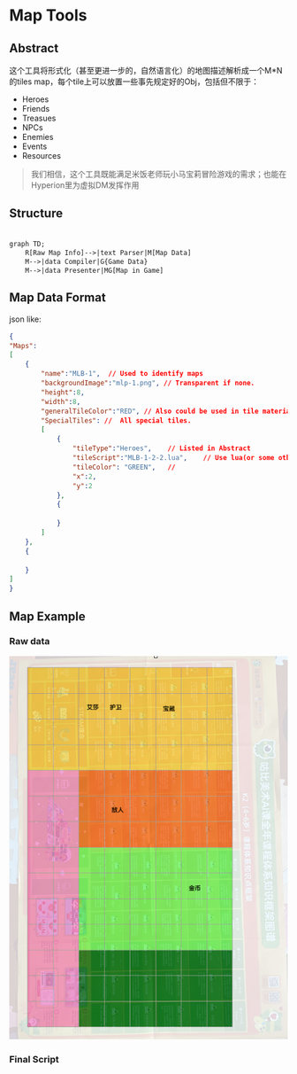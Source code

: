 # Map Tools

## Abstract

这个工具将形式化（甚至更进一步的，自然语言化）的地图描述解析成一个M*N的tiles map，每个tile上可以放置一些事先规定好的Obj，包括但不限于：

*   Heroes
*   Friends
*   Treasues
*   NPCs
*   Enemies
*   Events
*   Resources

>   我们相信，这个工具既能满足米饭老师玩小马宝莉冒险游戏的需求；也能在Hyperion里为虚拟DM发挥作用

## Structure

```mermaid

graph TD;
    R[Raw Map Info]-->|text Parser|M[Map Data]
    M-->|data Compiler|G{Game Data} 
    M-->|data Presenter|MG[Map in Game]
```

## Map Data Format

json like:

```json
{
"Maps":
[
    {
        "name":"MLB-1",  // Used to identify maps 
        "backgroundImage":"mlp-1.png", // Transparent if none.
        "height":8,
        "width":8,
        "generalTileColor":"RED", // Also could be used in tile materials.
        "SpecialTiles": //  All special tiles.
        [
            {
                "tileType":"Heroes",    // Listed in Abstract
                "tileScript":"MLB-1-2-2.lua",    // Use lua(or some other scripts) to talk/fight/etc
                "tileColor": "GREEN",   //  
                "x":2,
                "y":2
            },
            {

            }
        ]
    },
    {

    }
]
}

```

## Map Example

### Raw data

![小马宝莉地图 for 米饭老师](images/mlb-1.png)

### Final Script

